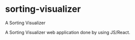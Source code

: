 # sorting-visualizer
A Sorting Visualizer

A Sorting Visualizer web application done by using JS/React.

